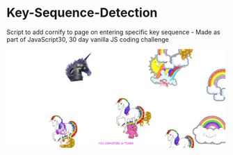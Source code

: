 # Key-Sequence-Detection
Script to add cornify to page on entering specific key sequence - Made as part of JavaScript30, 30 day vanilla JS coding challenge

![Key Sequence Detection Screenshot](./key-sequence.jpg)
